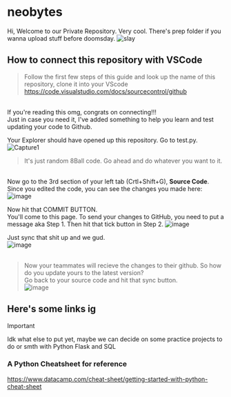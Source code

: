 # neobytes
Hi, Welcome to our Private Repository. Very cool.
There's prep folder if you wanna upload stuff before doomsday.
<picture>
 <img alt="slay" src="https://github.com/qiaodotzip/neobytes/assets/139465626/62139800-2fcb-4cb7-9766-644650627448">
</picture>

## How to connect this repository with VSCode

> Follow the first few steps of this guide and look up the name of this repository, clone it into your VScode
https://code.visualstudio.com/docs/sourcecontrol/github

<br> If you're reading this omg, congrats on connecting!!!
<br> Just in case you need it, I've added something to help you learn and test updating your code to Github.

Your Explorer should have opened up this repository. Go to test.py.
![Capture1](https://github.com/qiaodotzip/neobytes/assets/139465626/703b3bd4-f03c-40bd-9327-71b0604b5f19)
<br> 

> It's just random 8Ball code. Go ahead and do whatever you want to it.

<br> Now go to the 3rd section of your left tab (Crtl+Shift+G), **Source Code**. 
<br> Since you edited the code, you can see the changes you made here:
![image](https://github.com/qiaodotzip/neobytes/assets/139465626/7d74f8f6-6622-4b3d-bf66-200f318573c7)

Now hit that COMMIT BUTTON. 
<br> You'll come to this page. To send your changes to GitHub, you need to put a message aka Step 1. Then hit that tick button in Step 2.
![image](https://github.com/qiaodotzip/neobytes/assets/139465626/c8e344ac-afcc-4f2d-8267-543a601448e0)

Just sync that shit up and we gud. <br>
![image](https://github.com/qiaodotzip/neobytes/assets/139465626/bf163441-28ed-46e5-be4b-ccec94b69df5)
<br> 
<br>

> Now your teammates will recieve the changes to their github. So how do you update yours to the latest version?
<br> Go back to your source code and hit that sync button. <br>
![image](https://github.com/qiaodotzip/neobytes/assets/139465626/9cfe037b-e186-4ff0-9c78-7ec4327b1eff)

## Here's some links ig

> [!IMPORTANT]
> Idk what else to put yet, maybe we can decide on some practice projects to do or smth with Python Flask and SQL

### A Python Cheatsheet for reference
https://www.datacamp.com/cheat-sheet/getting-started-with-python-cheat-sheet
